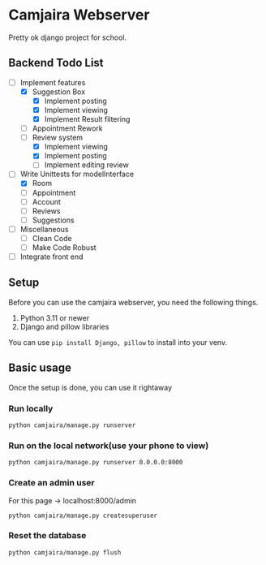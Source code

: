 # Camjaira Webserver
Pretty ok django project for school. 

## Backend Todo List
- [ ] Implement features
  - [x] Suggestion Box
    - [x] Implement posting
    - [x] Implement viewing
    - [x] Implement Result filtering
  - [ ] Appointment Rework
  - [ ] Review system
    - [x] Implement viewing
    - [x] Implement posting
    - [ ] Implement editing review
- [ ] Write Unittests for modelInterface
  - [x] Room
  - [ ] Appointment
  - [ ] Account
  - [ ] Reviews
  - [ ] Suggestions
- [ ] Miscellaneous
  - [ ] Clean Code
  - [ ] Make Code Robust
- [ ] Integrate front end

## Setup
Before you can use the camjaira webserver, you need the following things.

1. Python 3.11 or newer
2. Django and pillow libraries

You can use `pip install Django, pillow` to install into your venv.

## Basic usage
Once the setup is done, you can use it rightaway

### Run locally

```
python camjaira/manage.py runserver
```

### Run on the local network(use your phone to view)

```
python camjaira/manage.py runserver 0.0.0.0:8000
```

### Create an admin user
For this page -> localhost:8000/admin
```
python camjaira/manage.py createsuperuser
```

### Reset the database

```
python camjaira/manage.py flush
```

